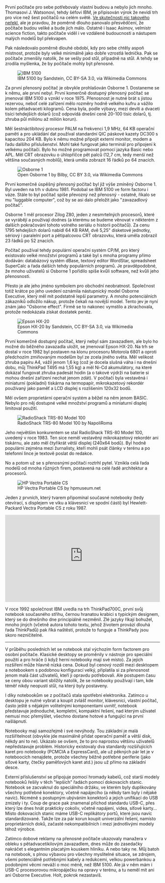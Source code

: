 <!-- dcterms:title = Osborne nebyl první, stručná historie notebooků -->
<!-- dcterms:abstract = První počítače pro sebe potřebovaly vlastní budovu a nebylo jich mnoho. Thomasovi J. Watsonovi, tehdy šéfovi IBM, je připisován výrok že nevidí trh pro více než šest počítačů na celém světě. Ve skutečnosti nic takového neřekl, ale je pravdou, že poměrně dlouho panovalo přesvědčení, že počítače budou veliké a bude jich málo. Ostatně i Isaac Asimov, velmistr science fiction, takto počítače viděl i ve vzdálené budoucnosti a nástupem malých modelů byl překvapen. -->
<!-- dcterms:creator = Michal Altair Valášek -->
<!-- x4w:pictureUrl = /perex-pictures/20210430-osborne.jpg -->
<!-- x4w:pictureWidth = 150 -->
<!-- x4w:pictureHeight = 150 -->
<!-- x4w:pictureCredits = Sandstein via Wikimedia Commons -->
<!-- x4w:category = IT historie -->
<!-- dcterms:date = 2024-06-05 -->

První počítače pro sebe potřebovaly vlastní budovu a nebylo jich mnoho. Thomasovi J. Watsonovi, tehdy šéfovi IBM, je připisován výrok že nevidí trh pro více než šest počítačů na celém světě. [Ve skutečnosti nic takového neřekl](https://freakonomics.com/2008/04/17/our-daily-bleg-did-ibm-really-see-a-world-market-for-about-five-computers/), ale je pravdou, že poměrně dlouho panovalo přesvědčení, že počítače budou veliké a bude jich málo. Ostatně i Isaac Asimov, velmistr science fiction, takto počítače viděl i ve vzdálené budoucnosti a nástupem malých modelů byl překvapen.

Pak následovalo poměrně dlouhé období, kdy pro sebe chtěly aspoň místnost, protože byly velké minimálně jako dobře vzrostlá lednička. Pak se počítače zmenšily natolik, že se vešly pod stůl, případně na stůl. A tehdy se zrodila myšlenka, že by počítače mohly být přenosné.

<figure>
    <img src="https://www.cdn.altairis.cz/Blog/2024/20240605-ibm5100.jpg" alt="IBM 5100" />
    <figcaption>IBM 5100 by Sandstein, CC BY-SA 3.0, via Wikimedia Commons</figcaption>
</figure>

Za první přenosný počítač je obvykle prohlašován Osborne 1. Dostaneme se k němu, ale první nebyl. První komerčně dostupný přenosný počítač se jmenoval IBM 5100 a vznikl v roce 1975. Přenosnost je nutné brát s jistou rezervou, neboť celé zařízení mělo rozměry hodně velkého kufru a vážilo kolem pětadvaceti kilogramů. Cena byla, podle výbavy, mezi devíti a dvaceti tisíci tehdejších dolarů (což odpovídá dnešní ceně 20-100 tisíc dolarů, tj. zhruba půl miliónu až milión korun). 

Měl šestnáctibitový procesor PALM na frekvenci 1,9 MHz, 64 KB operační paměti a pro ukládání dat používal standardní QIC páskové kazety DC300 s kapacitou 204 KB. Bylo k němu možné připojit externí monitor, modem a řadu dalšího příslušenství. Mohl také fungovat jako terminál pro připojení k velkému počítači. Bylo ho možné programovat pomocí jazyka Basic nebo APL. Měl CRT obrazovku o úhlopříčce pět palců (12,7 cm, tedy menší než většina současných mobilů), která uměla zobrazit 16 řádků po 64 znacích.

<figure>
    <img src="https://www.cdn.altairis.cz/Blog/2024/20240605-osborne1.jpg" alt="Osborne 1" />
    <figcaption>Open Osborne 1 by Bilby, CC BY 3.0, via Wikimedia Commons</figcaption>
</figure>

První komerčně úspěšný přenosný počítač byl již výše zmíněný Osborne 1. Byl uveden na trh v dubnu 1981. Podobal se IBM 5100 ve form factoru i váze. Stále to byl počítač spíše převozný než přenosný - ostatně, říkalo se mu "luggable computer", což by se asi dalo přeložit jako "zavazadlový počítač". 

Osborne 1 měl procesor Zilog Z80, jeden z nesmrtelných procesorů, které se vyrábějí a používají dodnes (a kterému se budeme věnovat v některém z dalších pokračování tohoto volného seriálu o historii počítačů). Za cenu 1795 tehdejších dolarů nabídl 64 KB RAM, dvě 5,25" disketové jednotky, sériový i paralelní port a pětipalcovou CRT obrazovku, která uměla zobrazil 23 řádků po 52 znacích.

Počítač používal tehdy populární operační systém CP/M, pro který existovalo velké množství programů a také byl s mnoha programy přímo dodáván: databázový systém dBase, textový editor WordStar, spreadsheet SuperCalc a řada dalších tehdy populárních programů. Je pravděpodobné, že mnoho uživatelů si Osborne 1 pořídilo spíše kvůli software, než kvůli jeho přenosnosti.

Přesto je ale jeho jméno symbolem pro obchodní neobratnost. Společnost totiž krátce po jeho uvedení oznámila nástupnický model Osborne Executive, který měl mít podstatně lepší parametry. A mnoho potenciálních zákazníků odložilo nákup, protože čekali na novější model. Tento jev je nyní znám jako "Osborne effect". Firmě se to nakonec vymstilo a zkrachovala, protože nedokázala získat dostatek peněz.

<figure>
    <img src="https://www.cdn.altairis.cz/Blog/2024/20240605-epsonhx20.jpg" alt="Epson HX-20" />
    <figcaption>Epson HX-20 by Sandstein, CC BY-SA 3.0, via Wikimedia Commons</figcaption>
</figure>

První komerčně dostupný počítač, který nebyl sám zavazadlem, ale bylo ho možné do běžného zavazadla uložit, se jmenoval Epson HX-20. Na trh se dostal v roce 1982 byl postaven na klonu procesoru Motorola 6801 a oproti předchozím zmiňovaným modelům byl ze zcela jiného světa. Měl velikost zhruba papíru A4, vážil jenom 1,6 kg (což je docela slušná váha i na dnešní dobu, můj ThinkPad T495 má 1,55 kg) a měl Ni-Cd akumulátory, na které dokázal fungovat zhruba padesát hodin (a o takové výdrži na baterie si mohou dnešní zařízení nechat jenom zdát). V počítači byla vestavěná i miniaturní (pokladní) tiskárna na termopapír, mikrokazetový rekordér používaný jako paměť a LCD displej s rozlišením 120x32 bodů.

Měl ovšem proprietární operační systém a běžel na něm jenom BASIC. Nebylo pro něj dostupné velké množství programů a miniaturní displej limitoval použití.

<figure>
    <img src="https://www.cdn.altairis.cz/Blog/2024/20240605-trs80.jpg" alt="RadioShack TRS-80 Model 100" />
    <figcaption>RadioShack TRS-80 Model 100 by NapoliRoma</figcaption>
</figure>

Jeho největším konkurentem se stal RadioShack TRS-80 Model 100, uvedený v roce 1983. Ten sice neměl vestavěný mikrokazetový rekordér ani tiskárnu, ale zato měl čtyřikrát větší displej (240x64 bodů). Byl hodně populární zejména mezi žurnalisty, kteří mohli psát články v terénu a po telefonní lince je textově poslat do redakce.

No a potom už se s přenosnými počítači roztrhl pytel. Vznikla celá řada modelů od mnoha různých firem, postavená na celé řadě architektur a procesorů.

<figure>
    <img src="https://www.cdn.altairis.cz/Blog/2024/20240605-hpvectraportable.jpg" alt="HP Vectra Portable CS" />
    <figcaption>HP Vectra Portable CS by hpmuseum.net</figcaption>
</figure>

Jeden z prvních, který tvarem připomínal současné notebooky (tedy otevírací, s displejem ve víku a klávesnicí ve spodní části) byl Hewlett-Packard Vectra Portable CS z roku 1987.

<div style="position:relative;padding-top:56.25%;">
  <iframe src="https://www.youtube-nocookie.com/embed/JxUudW3CWOE" frameborder="0" allowfullscreen allow="accelerometer; autoplay; encrypted-media; gyroscope; picture-in-picture" style="position:absolute;top:0;left:0;width:100%;height:100%;"></iframe>
</div>

V roce 1992 společnost IBM uvedla na trh ThinkPad700C, první svůj notebook současného střihu, černou hranatou krabici s typickým designem, který se do dnešního dne principiálně nezměnil. Zlé jazyky říkají bohužel, mnoho jiných (včetně autora tohoto textu, jehož životem provází dlouhá řada ThinkPadů)  pak říká naštěstí, protože to funguje a ThinkPady jsou skoro nezničitelné.

---

V průběhu posledních let se notebook stal výchozím form factorem pro osobní počítače. Klasické desktopy se proměnily v nástroje pro speciální použití a pro hráče (i když herní notebooky mají své místo). Za jejich rozšíření může hlavně nízká cena. Dokud byl cenový rozdíl mezi desktopem a notebookem s podobnou konfigurací velký, připlatila si za přenosnost jenom malá část uživatelů, kteří ji opravdu potřebovali. Ale postupem času se ceny obou variant sblížily natolik, že se notebooky používají i tam, kde téměř nikdy neopustí stůl, na který byly postaveny.

I díky notebookům se z počítačů stala spotřební elektronika. Zatímco u desktopu je nutné vybrat a koupit zvlášť monitor, klávesnici, vlastní počítač, často ještě s nějakým volitelnými komponentami uvnitř, notebook představuje jednoduché, kompletní, kompaktní řešení, nad kterým uživatel nemusí moc přemýšlet, všechno dostane hotové a fungující na první našlápnutí.

Notebooky mají samozřejmě i své nevýhody. Tou základní je malá rozšiřitelnost (obvykle jde maximálně přidat operační paměť a větší disk, někdy ani to ne). Ukázalo se ovšem, že to pro naprostou většinu uživatelů nepředstavuje problém. Historicky existovaly dva standardy rozšiřujících karet pro notebooky (PCMCIA a ExpressCard), ale už pěkných pár let je v noteboocích nenajdete, protože všechny běžně potřebné periferie (jako síťové karty, čtečky paměťových karet atd.) jsou už přímo na základní desce.

Externí příslušenství se připojuje pomocí hromady kabelů, což starší modely notebooků řešily v těch "lepších" řadách pomocí dokovacích stanic. Notebook se zacvaknul do speciálního držáku, ve kterém byly duplikovány všechny potřebné konektory, včetně napájecího (a někdy tam byly i nějaké navíc). Nicméně s postupným ubýváním konektorů a jejich unifikací do USB zmizely i ty. Coup de grace pak znamenal příchod standardu USB-C, přes který lze dnes hnát prakticky cokoliv, včetně napájení, videa, síťové karty... Místo dokovacích stanic máme USB-C replikátory portů, které jsou navíc standardizované. Takže lze za pár korun koupit univerzální řešení, namísto proprietárních doků, začasté nekompatibilních i mezi jednotlivými modely téhož výrobce.

Zatímco dobové reklamy na přenosné počítače ukazovaly manažera v obleku s pětadvacetikilovým zavazadlem, dnes může do zasedačky nakráčet s elegantním placatým kouskem hliníku. A nebo taky ne. Můj batoh na notebook, s plnou výbavou pro všechny myslitelné situace, se zdrojem, všemi potenciálně potřebnými kabely a redukcemi, velkou powerbankou a podobnými věcmi neváží o moc méně, než IBM 5100. Ale já v něm mám i USB-C procesorovou mikropáječku na opravy v terénu, a tu neměl mít ani ani Osborne Executive. Holt, pokrok nezastavíš.
